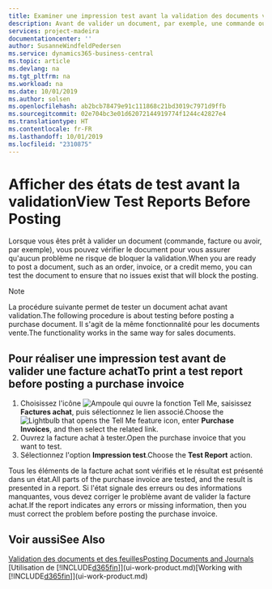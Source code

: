 ```yaml
---
title: Examiner une impression test avant la validation des documents vente ou achat | Microsoft Docs
description: Avant de valider un document, par exemple, une commande ou un avoir, vous pouvez l'imprimer et le passer en revue pour vérifier les erreurs possibles susceptibles de bloquer la validation.
services: project-madeira
documentationcenter: ''
author: SusanneWindfeldPedersen
ms.service: dynamics365-business-central
ms.topic: article
ms.devlang: na
ms.tgt_pltfrm: na
ms.workload: na
ms.date: 10/01/2019
ms.author: solsen
ms.openlocfilehash: ab2bcb78479e91c111868c21bd3019c7971d9ffb
ms.sourcegitcommit: 02e704bc3e01d62072144919774f1244c42827e4
ms.translationtype: HT
ms.contentlocale: fr-FR
ms.lasthandoff: 10/01/2019
ms.locfileid: "2310875"
---
```

# <a name="view-test-reports-before-posting"></a><span data-ttu-id="9e1d0-103">Afficher des états de test avant la validation</span><span class="sxs-lookup"><span data-stu-id="9e1d0-103">View Test Reports Before Posting</span></span>
<span data-ttu-id="9e1d0-104">Lorsque vous êtes prêt à valider un document (commande, facture ou avoir, par exemple), vous pouvez vérifier le document pour vous assurer qu'aucun problème ne risque de bloquer la validation.</span><span class="sxs-lookup"><span data-stu-id="9e1d0-104">When you are ready to post a document, such as an order, invoice, or a credit memo, you can test the document to ensure that no issues exist that will block the posting.</span></span>

> [!NOTE]  
>   <span data-ttu-id="9e1d0-105">La procédure suivante permet de tester un document achat avant validation.</span><span class="sxs-lookup"><span data-stu-id="9e1d0-105">The following procedure is about testing before posting a purchase document.</span></span> <span data-ttu-id="9e1d0-106">Il s'agit de la même fonctionnalité pour les documents vente.</span><span class="sxs-lookup"><span data-stu-id="9e1d0-106">The functionality works in the same way for sales documents.</span></span>

## <a name="to-print-a-test-report-before-posting-a-purchase-invoice"></a><span data-ttu-id="9e1d0-107">Pour réaliser une impression test avant de valider une facture achat</span><span class="sxs-lookup"><span data-stu-id="9e1d0-107">To print a test report before posting a purchase invoice</span></span>
1. <span data-ttu-id="9e1d0-108">Choisissez l'icône ![Ampoule qui ouvre la fonction Tell Me](media/ui-search/search_small.png "Dites-moi ce que vous voulez faire"), saisissez **Factures achat**, puis sélectionnez le lien associé.</span><span class="sxs-lookup"><span data-stu-id="9e1d0-108">Choose the ![Lightbulb that opens the Tell Me feature](media/ui-search/search_small.png "Tell me what you want to do") icon, enter **Purchase Invoices**, and then select the related link.</span></span>
2. <span data-ttu-id="9e1d0-109">Ouvrez la facture achat à tester.</span><span class="sxs-lookup"><span data-stu-id="9e1d0-109">Open the purchase invoice that you want to test.</span></span>
3. <span data-ttu-id="9e1d0-110">Sélectionnez l'option **Impression test**.</span><span class="sxs-lookup"><span data-stu-id="9e1d0-110">Choose the **Test Report** action.</span></span>  

<span data-ttu-id="9e1d0-111">Tous les éléments de la facture achat sont vérifiés et le résultat est présenté dans un état.</span><span class="sxs-lookup"><span data-stu-id="9e1d0-111">All parts of the purchase invoice are tested, and the result is presented in a report.</span></span> <span data-ttu-id="9e1d0-112">Si l'état signale des erreurs ou des informations manquantes, vous devez corriger le problème avant de valider la facture achat.</span><span class="sxs-lookup"><span data-stu-id="9e1d0-112">If the report indicates any errors or missing information, then you must correct the problem before posting the purchase invoice.</span></span>

## <a name="see-also"></a><span data-ttu-id="9e1d0-113">Voir aussi</span><span class="sxs-lookup"><span data-stu-id="9e1d0-113">See Also</span></span>
[<span data-ttu-id="9e1d0-114">Validation des documents et des feuilles</span><span class="sxs-lookup"><span data-stu-id="9e1d0-114">Posting Documents and Journals</span></span>](ui-post-documents-journals.md)  
<span data-ttu-id="9e1d0-115">[Utilisation de [!INCLUDE[d365fin](includes/d365fin_md.md)]](ui-work-product.md)</span><span class="sxs-lookup"><span data-stu-id="9e1d0-115">[Working with [!INCLUDE[d365fin](includes/d365fin_md.md)]](ui-work-product.md)</span></span>
